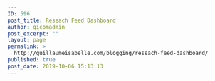 ```yaml
---
ID: 596
post_title: Reseach Feed Dashboard
author: gicomadmin
post_excerpt: ""
layout: page
permalink: >
  http://guillaumeisabelle.com/blogging/reseach-feed-dashboard/
published: true
post_date: 2019-10-06 15:13:13
---
```

<!-- wp:rss {"blockLayout":"grid","feedURL":"http://decouverte.uquebec.ca/primo_library/libweb/newRss?rssId=1961569069\u0026ver=2_1_4","itemsToShow":10,"displayExcerpt":true,"displayAuthor":true,"displayDate":true} /-->

<!-- wp:rss {"feedURL":"http://decouverte.uquebec.ca/primo_library/libweb/newRss?rssId=1211301072\u0026ver=2_1_4","itemsToShow":10} /-->